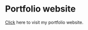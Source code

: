 # Portfolio website

[Click](https://sachiraghab23.github.io/my-portfolio/) here to visit my portfolio website.